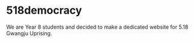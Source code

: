 
# 518democracy

We are Year 8 students and decided to make a dedicated website for 5.18 Gwangju Uprising.

<!---
You found it, 518democracy.top
--->
